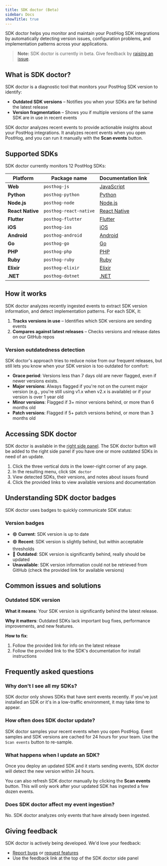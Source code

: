 ```yaml
---
title: SDK doctor (Beta)
sidebar: Docs
showTitle: true
---
```


SDK doctor helps you monitor and maintain your PostHog SDK integrations by automatically detecting version issues, configuration problems, and implementation patterns across your applications.

> **Note:** SDK doctor is currently in beta. Give feedback by [raising an issue](https://github.com/PostHog/posthog/issues/new?labels=feature%2Fsdk-doctor).

## What is SDK doctor?

SDK doctor is a diagnostic tool that monitors your PostHog SDK version to identify:

- **Outdated SDK versions** – Notifies you when your SDKs are far behind the latest release
- **Version fragmentation** – Shows you if multiple versions of the same SDK are in use in recent events 

SDK doctor analyzes recent events to provide actionable insights about your PostHog integrations. It analyzes recent events when you open PostHog, and you can run it manually with the **Scan events** button.

## Supported SDKs

SDK doctor currently monitors 12 PostHog SDKs:

| Platform | Package name | Documentation link |
|----------|--------------|-------------------|
| **Web** | `posthog-js` | [JavaScript](/docs/libraries/js) |
| **Python** | `posthog-python` | [Python](/docs/libraries/python) |
| **Node.js** | `posthog-node` | [Node.js](/docs/libraries/node) |
| **React Native** | `posthog-react-native` | [React Native](/docs/libraries/react-native) |
| **Flutter** | `posthog-flutter` | [Flutter](/docs/libraries/flutter) |
| **iOS** | `posthog-ios` | [iOS](/docs/libraries/ios) |
| **Android** | `posthog-android` | [Android](/docs/libraries/android) |
| **Go** | `posthog-go` | [Go](/docs/libraries/go) |
| **PHP** | `posthog-php` | [PHP](/docs/libraries/php) |
| **Ruby** | `posthog-ruby` | [Ruby](/docs/libraries/ruby) |
| **Elixir** | `posthog-elixir` | [Elixir](/docs/libraries/elixir) |
| **.NET** | `posthog-dotnet` | [.NET](/docs/libraries/dotnet) |

## How it works

SDK doctor analyzes recently ingested events to extract SDK version information, and detect implementation patterns. For each SDK, it:

1. **Tracks versions in use** – Identifies which SDK versions are sending events
2. **Compares against latest releases** – Checks versions and release dates on our GitHub repos

### Version outdatedness detection

SDK doctor's approach tries to reduce noise from our frequent releases, but still lets you know when your SDK version is too outdated for comfort:

- **Grace period**: Versions less than 7 days old are never flagged, even if newer versions exists.
- **Major versions**: Always flagged if you're not on the current major version (e.g., you're still using v1.x when v2.x is available) or if your version is over 1 year old
- **Minor versions**: Flagged if 3+ minor versions behind, or more than 6 months old
- **Patch versions**: Flagged if 5+ patch versions behind, or more than 3 months old

## Accessing SDK doctor

SDK doctor is available in the [right side panel](https://app.posthog.com/#panel=sdk-doctor). The SDK doctor button will be added to the right side panel if you have one or more outdated SDKs in need of an update.

1. Click the three vertical dots in the lower-right corner of any page.
2. In the resulting menu, click `SDK doctor`
3. View detected SDKs, their versions, and notes about issues found
4. Click the provided links to view available versions and documentation

## Understanding SDK doctor badges

SDK doctor uses badges to quickly communicate SDK status:

### Version badges

- 🟢 **Current**: SDK version is up to date
- 🟢 **Recent**: SDK version is slightly behind, but within acceptable thresholds
- 🔴 **Outdated**: SDK version is significantly behind, really should be updated
- **Unavailable**: SDK version information could not be retrieved from GitHub (check the provided link for available versions)

## Common issues and solutions

### Outdated SDK version

**What it means**: Your SDK version is significantly behind the latest release.

**Why it matters**: Outdated SDKs lack important bug fixes, performance improvements, and new features.

**How to fix**:
1. Follow the provided link for info on the latest release
2. Follow the provided link to the SDK's documentation for install instructions

## Frequently asked questions

### Why don't I see all my SDKs?

SDK doctor only shows SDKs that have sent events recently. If you've just installed an SDK or it's in a low-traffic environment, it may take time to appear.

### How often does SDK doctor update?

SDK doctor samples your recent events when you open PostHog. Event samples and SDK versions are cached for 24 hours for your team. Use the `Scan events` button to re-sample.

### What happens when I update an SDK?

Once you deploy an updated SDK and it starts sending events, SDK doctor will detect the new version within 24 hours. 

You can also refresh SDK doctor manually by clicking the **Scan events** button. This will only work after your updated SDK has ingested a few dozen events.

### Does SDK doctor affect my event ingestion?

No. SDK doctor analyzes only events that have already been ingested. 

## Giving feedback

SDK doctor is actively being developed. We'd love your feedback:

- [Report bugs](https://github.com/PostHog/posthog/issues/new?assignees=&labels=bug&projects=&template=bug_report.yml) or [request features](https://github.com/PostHog/posthog/issues/new?assignees=&labels=enhancement%2C+feature&projects=&template=feature_request.yml) 
- Use the feedback link at the top of the SDK doctor side panel

